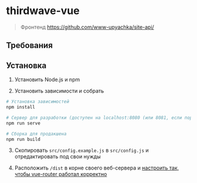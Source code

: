 # thirdwave-vue

> Фронтенд https://github.com/www-upyachka/site-api/

## Требования

## Установка

1. Установить Node.js и npm

2. Установить зависимости и собрать

```bash
# Установка зависимостей
npm install

# Сервер для разработки (доступен на localhost:8080 (или 8081, если порт занят))
npm run serve

# Сборка для продакшена
npm run build
```

3. Скопировать `src/config.example.js` в `src/config.js` и отредактировать под свои нужды

4. Расположить `/dist` в корне своего веб-сервера и [настроить так, чтобы vue-router работал корректно](https://router.vuejs.org/guide/essentials/history-mode.html#example-server-configurations)
